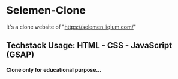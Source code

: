 # Selemen-Clone
It's a clone website of "https://selemen.liqium.com/" 
## Techstack Usage: HTML - CSS - JavaScript (GSAP)
#### Clone only for educational purpose...
